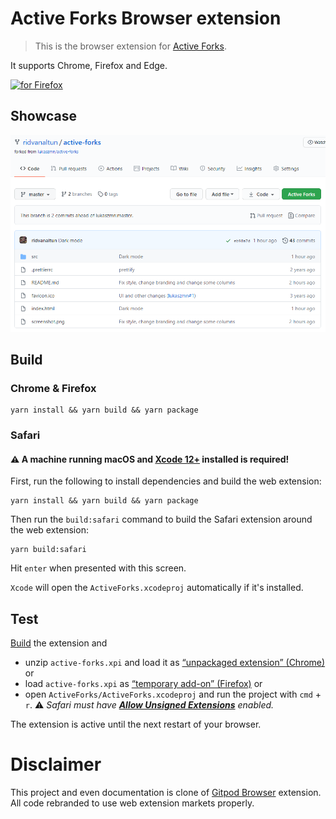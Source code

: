 # Active Forks Browser extension

> This is the browser extension for [Active Forks](https://github.com/ridvanaltun/active-forks).

It supports Chrome, Firefox and Edge.

[<img src="https://blog.mozilla.org/addons/files/2020/04/get-the-addon-fx-apr-2020.svg" alt="for Firefox" height="50px">](https://addons.mozilla.org/en/firefox/addon/active-forks/)

## Showcase

![Active Forks](./docs/github-injected.png "Active Forks")

## Build

### Chrome & Firefox

```
yarn install && yarn build && yarn package
```

### Safari

#### ⚠️ A machine running macOS and [Xcode 12+](https://developer.apple.com/xcode/) installed is required!

First, run the following to install dependencies and build the web extension:

```
yarn install && yarn build && yarn package
```

Then run the `build:safari` command to build the Safari extension around the web extension:

```
yarn build:safari
```

Hit `enter` when presented with this screen.

`Xcode` will open the `ActiveForks.xcodeproj` automatically if it's installed.

## Test

[Build](#build) the extension and
* unzip `active-forks.xpi` and load it as [“unpackaged extension” (Chrome)](https://developer.chrome.com/extensions/getstarted) or
* load `active-forks.xpi` as [“temporary add-on” (Firefox)](https://blog.mozilla.org/addons/2015/12/23/loading-temporary-add-ons/) or
* open `ActiveForks/ActiveForks.xcodeproj` and run the project with `cmd` + `r`. ⚠️ _Safari must have [**Allow Unsigned Extensions**](https://developer.apple.com/documentation/safariservices/safari_app_extensions/building_a_safari_app_extension) enabled._

The extension is active until the next restart of your browser.

# Disclaimer

This project and even documentation is clone of [Gitpod Browser](https://github.com/gitpod-io/browser-extension) extension. All code rebranded to use web extension markets properly.